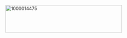<img width="364" height="88" alt="1000014475" src="https://github.com/user-attachments/assets/627c20ad-8d84-4287-a9fc-9fd6dcc58a1e" />
<p align="center">
